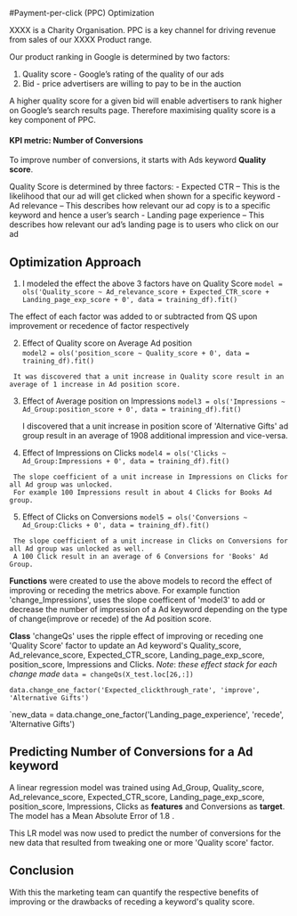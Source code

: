 #Payment-per-click (PPC) Optimization

 XXXX is a Charity Organisation.
 PPC is a key channel for driving revenue from sales of our XXXX Product range.

 Our product ranking in Google is determined by two factors:
 1. Quality score - Google’s rating of the quality of our ads
 2. Bid - price advertisers are willing to pay to be in the auction

 A higher quality score for a given bid will enable advertisers to rank higher on Google’s search results page.
 Therefore maximising quality score is a key component of PPC.
 
 #### KPI metric: Number of Conversions 
  To improve number of conversions, it starts with Ads keyword **Quality score**.
  
  Quality Score is determined by three factors:
    - Expected CTR – This is the likelihood that our ad will get clicked when shown for a specific keyword
    - Ad relevance – This describes how relevant our ad copy is to a specific keyword and hence a user’s search
    - Landing page experience – This describes how relevant our ad’s landing page is to users who click on our ad

## Optimization Approach
   1. I modeled the effect the above 3 factors have on Quality Score 
   `model = ols('Quality_score ~ Ad_relevance_score + Expected_CTR_score + Landing_page_exp_score + 0', data = training_df).fit()`
   
   The effect of each factor was added to or subtracted from QS upon improvement or recedence of factor respectively
   
   2. Effect of Quality score on Average Ad position  
     `model2 = ols('position_score ~ Quality_score + 0', data = training_df).fit()`
     
     It was discovered that a unit increase in Quality score result in an average of 1 increase in Ad position score.
  
  
   3. Effect of Average position on Impressions 
     `model3 = ols('Impressions ~ Ad_Group:position_score + 0', data = training_df).fit()`

      I discovered that a unit increase in position score of 'Alternative Gifts' ad group  result in an average
      of 1908 additional impression and vice-versa.

   4. Effect of Impressions on Clicks
     `model4 = ols('Clicks ~ Ad_Group:Impressions + 0', data = training_df).fit()`    
      
     The slope coefficient of a unit increase in Impressions on Clicks for all Ad group was unlocked.
     For example 100 Impressions result in about 4 Clicks for Books Ad group.

   5. Effect of Clicks on Conversions
     `model5 = ols('Conversions ~ Ad_Group:Clicks + 0', data = training_df).fit()`

     The slope coefficient of a unit increase in Clicks on Conversions for all Ad group was unlocked as well.
     A 100 Click result in an average of 6 Conversions for 'Books' Ad Group.


**Functions** were created to use the above models to record the effect of improving or receding the metrics above. 
For example function 'change_Impressions', uses the slope coefficent of 'model3' to add or decrease the number of
impression of a Ad keyword depending on the type of change(improve or recede) of the Ad position score.


**Class** 'changeQs' uses the ripple effect of improving or receding one 'Quality Score' factor to
update an Ad keyword's Quality_score, Ad_relevance_score, Expected_CTR_score, Landing_page_exp_score, 
position_score, Impressions and Clicks. 
*Note*: *these effect stack for each change made*
`data = changeQs(X_test.loc[26,:])`

`data.change_one_factor('Expected_clickthrough_rate', 'improve', 'Alternative Gifts')`

`new_data = data.change_one_factor('Landing_page_experience', 'recede', 'Alternative Gifts')


## Predicting Number of Conversions for a Ad keyword
A linear regression model was trained using Ad_Group, Quality_score,  Ad_relevance_score, Expected_CTR_score, 
Landing_page_exp_score, position_score, Impressions, Clicks as **features** and Conversions as **target**.
The model has a Mean Absolute Error of 1.8 .

This LR model was now used to predict the number of conversions for the new data that resulted from tweaking
one or more 'Quality score' factor.

## Conclusion
With this the marketing team can quantify the respective benefits of improving or the drawbacks of receding a
keyword's quality score.







































